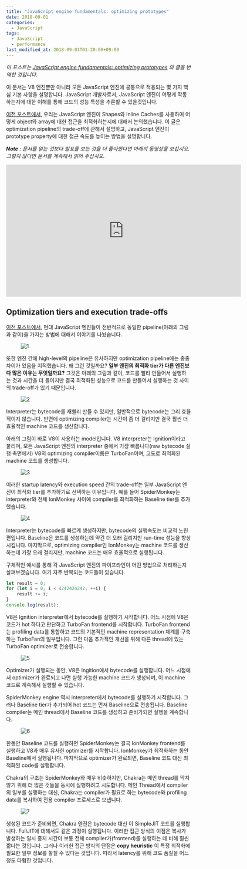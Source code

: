 ```yaml
---
title: "JavaScript engine fundamentals: optimizing prototypes"
date: 2018-09-01
categories:
  - JavaScript
tags:
  - JavaScript
  - performance
last_modified_at: 2018-09-01T01:20:00+09:00
---
```


_이 포스트는 [JavaScript engine fundamentals: optimizing prototypes](https://mathiasbynens.be/notes/prototypes) 의 글을 번역한 것입니다._

이 문서는 V8 엔진뿐만 아니라 모든 JavaScript 엔진에 공통으로 적용되는 몇 가지 핵심 기본 사항을 설명합니다. JavaScript 개발자로서, JavaScript 엔진이 어떻게 작동하는지에 대한 이해를 통해 코드의 성능 특성을 추론할 수 있을것입니다.

[이전 포스트에서](http://localhost:4000/javascripts/javascript-engine-fundamentals-shapes-and-Inline-caches/), 우리는 JavaScript 엔진이 Shapes와 Inline Caches를 사용하여 어떻게 object와 array에 대한 접근을 최적화하는지에 대해서 논의했습니다. 이 글은 optimization pipeline의 trade-off에 관해서 설명하고, JavaScript 엔진이 prototype property에 대한 접근 속도를 높이는 방법을 설명합니다.

_**Note** : 문서를 읽는 것보다 발표를 보는 것을 더 좋아한다면 아래의 동영상을 보십시오. 그렇지 않다면 문서를 계속해서 읽어 주십시오._
<div class="embed-responsive embed-responsive-16by9">
  <iframe width="640" height="360" src="https://www.youtube-nocookie.com/embed/IFWulQnM5E0" frameborder="0" allowfullscreen></iframe>
</div>

## Optimization tiers and execution trade-offs

[이전 포스트에서](http://localhost:4000/javascripts/javascript-engine-fundamentals-shapes-and-Inline-caches/), 현대 JavaScript 엔진들이 전반적으로 동일한 pipeline(아래의 그림과 같이)을 가지는 방법에 대해서 이야기를 나눴습니다.

<figure class="align-center">
    <img src="{{ site.url }}{{ site.baseurl }}/assets/images/javascript_engine_fundamentals_optimizing_prototypes/.png" alt="1">
    <figcaption></figcaption>
</figure>

또한 엔진 간에 high-level의 pipeline은 유사하지만 optimization pipeline에는 종종 차이가 있음을 지적했습니다. 왜 그런 것일까요? **일부 엔진의 최적화 tier가 다른 엔진보다 많은 이유는 무엇일까요?** 그것은 아래의 그림과 같이, 코드를 빨리 만들어서 실행하는 것과 시간을 더 들이지만 결국 최적화된 성능으로 코드를 만들어서 실행하는 것 사이의 trade-off가 있기 때문입니다.

<figure class="align-center">
    <img src="{{ site.url }}{{ site.baseurl }}/assets/images/javascript_engine_fundamentals_optimizing_prototypes/.png" alt="2">
    <figcaption></figcaption>
</figure>

Interpreter는 bytecode를 재빨리 만들 수 있지만, 일반적으로 bytecode는 그리 효율적이지 않습니다. 반면에 optimizing compiler는 시간이 좀 더 걸리지만 결국 훨씬 더 효율적인 machine 코드를 생산합니다.

아래의 그림이 바로 V8이 사용하는 model입니다. V8 interpreter는 Ignition이라고 불리며, 모든 JavaScript 엔진의 interpreter 중에서 가장 빠릅니다(raw bytecode 실행 측면에서) V8의 optimizing compiler이름은 TurboFan이며, 고도로 최적화된 machine 코드를 생성합니다.

<figure class="align-center">
    <img src="{{ site.url }}{{ site.baseurl }}/assets/images/javascript_engine_fundamentals_optimizing_prototypes/.png" alt="3">
    <figcaption></figcaption>
</figure>

이러한 startup latency와 execution speed 간의 trade-off는 일부 JavaScript 엔진이 최적화 tier를 추가하기로 선택하는 이유입니다. 예를 들어 SpiderMonkey는 interpreter와 전체 IonMonkey 사이에 compiler를 최적화하는 Baseline tier를 추가했습니다.

<figure class="align-center">
    <img src="{{ site.url }}{{ site.baseurl }}/assets/images/javascript_engine_fundamentals_optimizing_prototypes/.png" alt="4">
    <figcaption></figcaption>
</figure>

Interpreter는 bytecode를 빠르게 생성하지만, bytecode의 실행속도는 비교적 느린편입니다. Baseline은 코드를 생성하는데 약간 더 오래 걸리지만 run-time 성능을 향상시킵니다. 마지막으로, optimizing compiler인 IonMonkey는 machine 코드를 생산하는데 가장 오래 걸리지만, machine 코드는 매우 효율적으로 실행됩니다.

구체적인 예시를 통해 각 JavaScript 엔진의 파이프라인이 어떤 방법으로 처리하는지 살펴보겠습니다. 여기 자주 반복되는 코드들이 있습니다.

```js
let result = 0;
for (let i = 0; i < 4242424242; ++i) {
	result += i;
}
console.log(result);
```

V8은 Ignition interpreter에서 bytecode를 실행하기 시작합니다. 어느 시점에 V8은 코드가 hot 하다고 판단하고 TurboFan frontend를 시작합니다. TurboFan frontend는 profiling data를 통합하고 코드의 기본적인 machine representation 체계를 구축하는 TurboFan의 일부입니다. 그런 다음 추가적인 개선을 위해 다른 thread에 있는 TurboFan optimizer로 전송합니다.

<figure class="align-center">
    <img src="{{ site.url }}{{ site.baseurl }}/assets/images/javascript_engine_fundamentals_optimizing_prototypes/.png" alt="5">
    <figcaption></figcaption>
</figure>

Optimizer가 실행되는 동안, V8은 Ingition에서 bytecode를 실행합니다. 어느 시점에서 optimizer가 완료되고 나면 실행 가능한 machine 코드가 생성되며, 이 machine 코드로 계속해서 실행할 수 있습니다.

SpiderMonkey engine 역시 interpreter에서 bytecode를 실행하기 시작합니다. 그러나 Baseline tier가 추가되어 hot 코드는 먼저 Baseline으로 전송됩니다. Baseline compiler는 메인 thread에서 Baseline 코드를 생성하고 준비가되면 실행을 계속합니다.

<figure class="align-center">
    <img src="{{ site.url }}{{ site.baseurl }}/assets/images/javascript_engine_fundamentals_optimizing_prototypes/.png" alt="6">
    <figcaption></figcaption>
</figure>

한동안 Baseline 코드를 실행하면 SpiderMonkey는 결국 IonMonkey frontend를 실행하고 V8과 매우 유사한 optimizer를 시작합니다. IonMonkey가 최적화하는 동안 Baseline에서 실행됩니다. 마지막으로 optimizer가 완료되면, Baseline 코드 대신 최적화된 code를 실행합니다.

Chakra의 구조는 SpiderMonkey와 매우 비슷하지만, Chakra는 메인 thread를 막지 않기 위해 더 많은 것들을 동시에 실행하려고 시도합니다. 메인 Thread에서 compiler의 일부를 실행하는 대신, Chakra는 compiler가 필요로 하는 bytecode와 profiling data를 복사하여 전용 compiler 프로세스로 보냅니다.

<figure class="align-center">
    <img src="{{ site.url }}{{ site.baseurl }}/assets/images/javascript_engine_fundamentals_optimizing_prototypes/.png" alt="7">
    <figcaption></figcaption>
</figure>

생성된 코드가 준비되면, Chakra 엔진은 bytecode 대신 이 SimpleJIT 코드를 실행합니다. FullJIT에 대해서도 같은 과정이 실행됩니다. 이러한 접근 방식의 이점은 복사가 발생하는 일시 중지 시간이 보통 전체 compiler가(frontend)를 실행하는 데 비해 훨씬 짧다는 것입니다. 그러나 이러한 접근 방식의 단점은 **copy heuristic** 이 특정 최적화에 필요한 일부 정보를 놓칠 수 있다는 것입니다. 따라서 latency를 위해 코드 품질을 어느 정도 타협한 것입니다.

